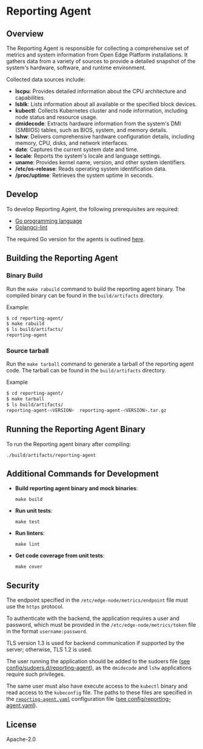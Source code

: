 <!---
  SPDX-FileCopyrightText: (C) 2025 Intel Corporation
  SPDX-License-Identifier: Apache-2.0
-->
# Reporting Agent

## Overview

The Reporting Agent is responsible for collecting a comprehensive set of metrics and system information from Open Edge Platform installations.
It gathers data from a variety of sources to provide a detailed snapshot of the system's hardware, software, and runtime environment.

Collected data sources include:

- **lscpu**: Provides detailed information about the CPU architecture and capabilities.
- **lsblk**: Lists information about all available or the specified block devices.
- **kubectl**: Collects Kubernetes cluster and node information, including node status and resource usage.
- **dmidecode**: Extracts hardware information from the system's DMI (SMBIOS) tables, such as BIOS, system, and memory details.
- **lshw**: Delivers comprehensive hardware configuration details, including memory, CPU, disks, and network interfaces.
- **date**: Captures the current system date and time.
- **locale**: Reports the system's locale and language settings.
- **uname**: Provides kernel name, version, and other system identifiers.
- **/etc/os-release**: Reads operating system identification data.
- **/proc/uptime**: Retrieves the system uptime in seconds.

## Develop

To develop Reporting Agent, the following prerequisites are required:

- [Go programming language](https://go.dev)
- [Golangci-lint](https://github.com/golangci/golangci-lint)

The required Go version for the agents is outlined [here](https://github.com/open-edge-platform/edge-node-agents/blob/main/reporting-agent/go.mod).

## Building the Reporting Agent

### Binary Build

Run the `make rabuild` command to build the reporting agent binary. The compiled binary can be found in the `build/artifacts` directory.

Example:

```bash
$ cd reporting-agent/
$ make rabuild
$ ls build/artifacts/
reporting-agent
```

### Source tarball

Run the `make tarball` command to generate a tarball of the reporting agent code. The tarball can be found in the `build/artifacts` directory.

Example

```bash
$ cd reporting-agent/
$ make tarball
$ ls build/artifacts/
reporting-agent-<VERSION>  reporting-agent-<VERSION>.tar.gz
```

## Running the Reporting Agent Binary

To run the Reporting agent binary after compiling:

```shell
./build/artifacts/reporting-agent
```

## Additional Commands for Development

- **Build reporting agent binary and mock binaries**:

    ```shell
    make build
    ```

- **Run unit tests**:

    ```shell
    make test
    ```

- **Run linters**:

    ```shell
    make lint
    ```

- **Get code coverage from unit tests**:

    ```shell
    make cover
    ```

## Security

The endpoint specified in the `/etc/edge-node/metrics/endpoint` file must use the `https` protocol.

To authenticate with the backend, the application requires a user and password, which must be provided in the `/etc/edge-node/metrics/token` file in the format `username:password`.

TLS version 1.3 is used for backend communication if supported by the server; otherwise, TLS 1.2 is used.

The user running the application should be added to the sudoers file ([see config/sudoers.d/reporting-agent](config/sudoers.d/reporting-agent)), as the `dmidecode` and `lshw` applications require such privileges.

The same user must also have execute access to the `kubectl` binary and read access to the `kubeconfig` file. The paths to these files are specified in the [`reporting-agent.yaml`](config/reporting-agent.yaml) configuration file ([see config/reporting-agent.yaml](config/reporting-agent.yaml)).

## License

Apache-2.0